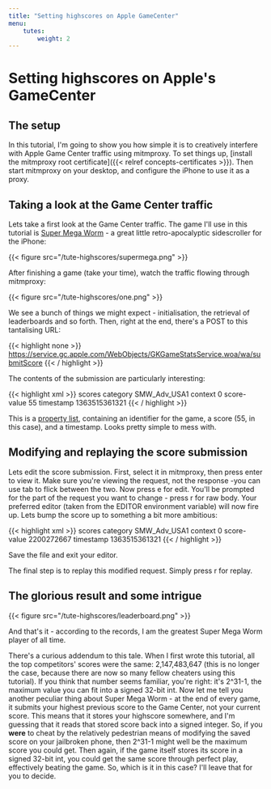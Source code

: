```yaml
---
title: "Setting highscores on Apple GameCenter"
menu:
    tutes:
        weight: 2
---
```


# Setting highscores on Apple's GameCenter

## The setup

In this tutorial, I'm going to show you how simple it is to creatively interfere
with Apple Game Center traffic using mitmproxy. To set things up, [install the
mitmproxy root certificate]({{< relref concepts-certificates >}}). Then start
mitmproxy on your desktop, and configure the iPhone to use it as a proxy.

## Taking a look at the Game Center traffic

Lets take a first look at the Game Center traffic. The game I'll use in this
tutorial is [Super Mega
Worm](https://itunes.apple.com/us/app/super-mega-worm/id388541990?mt=8) - a
great little retro-apocalyptic sidescroller for the iPhone:

{{< figure src="/tute-highscores/supermega.png" >}}

After finishing a game (take your time), watch the traffic flowing through
mitmproxy:

{{< figure src="/tute-highscores/one.png" >}}

We see a bunch of things we might expect - initialisation, the retrieval
of leaderboards and so forth. Then, right at the end, there's a POST to
this tantalising
URL:

{{< highlight none  >}}
https://service.gc.apple.com/WebObjects/GKGameStatsService.woa/wa/submitScore
{{< / highlight >}}

The contents of the submission are particularly interesting:

{{< highlight xml  >}}
<plist version="1.0">
  <dict>
    <key>scores</key>
    <array>
      <dict>
        <key>category</key>
        <string>SMW_Adv_USA1</string>
        <key>context</key>
        <integer>0</integer>
        <key>score-value</key>
        <integer>55</integer>
        <key>timestamp</key>
        <integer>1363515361321</integer>
      </dict>
    </array>
  </dict>
</plist>
{{< / highlight >}}

This is a [property list](https://en.wikipedia.org/wiki/Property_list),
containing an identifier for the game, a score (55, in this case), and a
timestamp. Looks pretty simple to mess with.

## Modifying and replaying the score submission

Lets edit the score submission. First, select it in mitmproxy, then
press <span data-role="kbd">enter</span> to view it. Make sure you're
viewing the request, not the response -you can use
<span data-role="kbd">tab</span> to flick between the two. Now press
<span data-role="kbd">e</span> for edit. You'll be prompted for the part
of the request you want to change - press <span data-role="kbd">r</span>
for raw body. Your preferred editor (taken from the EDITOR environment
variable) will now fire up. Lets bump the score up to something a bit
more ambitious:

{{< highlight xml  >}}
<plist version="1.0">
  <dict>
    <key>scores</key>
    <array>
      <dict>
        <key>category</key>
        <string>SMW_Adv_USA1</string>
        <key>context</key>
        <integer>0</integer>
        <key>score-value</key>
        <integer>2200272667</integer>
        <key>timestamp</key>
        <integer>1363515361321</integer>
      </dict>
    </array>
  </dict>
</plist>
{{< / highlight >}}

Save the file and exit your editor.

The final step is to replay this modified request. Simply press
<span data-role="kbd">r</span> for replay.

## The glorious result and some intrigue

{{< figure src="/tute-highscores/leaderboard.png" >}}

And that's it - according to the records, I am the greatest Super Mega Worm
player of all time.

There's a curious addendum to this tale. When I first wrote this tutorial, all
the top competitors' scores were the same: 2,147,483,647 (this is no longer the
case, because there are now so many fellow cheaters using this tutorial). If you
think that number seems familiar, you're right: it's 2^31-1, the maximum value
you can fit into a signed 32-bit int. Now let me tell you another peculiar thing
about Super Mega Worm - at the end of every game, it submits your highest
previous score to the Game Center, not your current score. This means that it
stores your highscore somewhere, and I'm guessing that it reads that stored
score back into a signed integer. So, if you **were** to cheat by the relatively
pedestrian means of modifying the saved score on your jailbroken phone, then
2^31-1 might well be the maximum score you could get. Then again, if the game
itself stores its score in a signed 32-bit int, you could get the same score
through perfect play, effectively beating the game. So, which is it in this
case? I'll leave that for you to decide.
